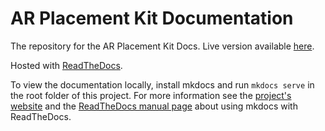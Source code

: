 # AR Placement Kit Documentation

The repository for the AR Placement Kit Docs.
Live version available [here](https://arplacementkit-docs.readthedocs.io/en/latest/).

Hosted with [ReadTheDocs](https://readthedocs.org/).

To view the documentation locally, install mkdocs and run `mkdocs serve` in the root folder of this project. For more information see the [project's website](https://www.mkdocs.org/) and the [ReadTheDocs manual page](https://docs.readthedocs.io/en/stable/intro/getting-started-with-mkdocs.html) about using mkdocs with ReadTheDocs.
